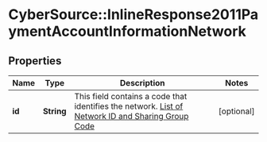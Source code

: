 # CyberSource::InlineResponse2011PaymentAccountInformationNetwork

## Properties
Name | Type | Description | Notes
------------ | ------------- | ------------- | -------------
**id** | **String** | This field contains a code that identifies the network. [List of Network ID and Sharing Group Code](https://developer.visa.com/request_response_codes#network_id_and_sharing_group_code)  | [optional] 


